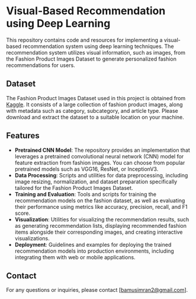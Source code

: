 # Visual-Based Recommendation using Deep Learning

This repository contains code and resources for implementing a visual-based recommendation system using deep learning techniques. The recommendation system utilizes visual information, such as images, from the Fashion Product Images Dataset to generate personalized fashion recommendations for users.

## Dataset

The Fashion Product Images Dataset used in this project is obtained from [Kaggle](https://www.kaggle.com/datasets/paramaggarwal/fashion-product-images-dataset). It consists of a large collection of fashion product images, along with metadata such as category, subcategory, and article type. Please download and extract the dataset to a suitable location on your machine.

## Features

- **Pretrained CNN Model**: The repository provides an implementation that leverages a pretrained convolutional neural network (CNN) model for feature extraction from fashion images. You can choose from popular pretrained models such as VGG16, ResNet, or InceptionV3.
- **Data Processing**: Scripts and utilities for data preprocessing, including image resizing, normalization, and dataset preparation specifically tailored for the Fashion Product Images Dataset.
- **Training and Evaluation**: Tools and scripts for training the recommendation models on the fashion dataset, as well as evaluating their performance using metrics like accuracy, precision, recall, and F1 score.
- **Visualization**: Utilities for visualizing the recommendation results, such as generating recommendation lists, displaying recommended fashion items alongside their corresponding images, and creating interactive visualizations.
- **Deployment**: Guidelines and examples for deploying the trained recommendation models into production environments, including integrating them with web or mobile applications.



## Contact

For any questions or inquiries, please contact [bamusimran2@gmail.com].
